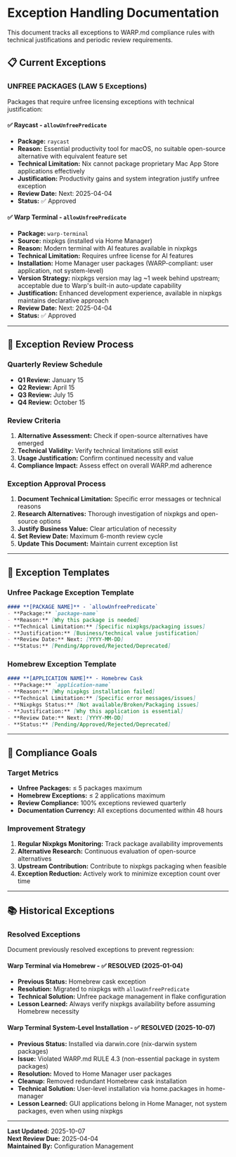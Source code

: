 # Exception Handling Documentation

This document tracks all exceptions to WARP.md compliance rules with technical justifications and periodic review requirements.

## 📋 **Current Exceptions**

### **UNFREE PACKAGES (LAW 5 Exceptions)**

Packages that require unfree licensing exceptions with technical justification:

#### ✅ **Raycast** - `allowUnfreePredicate`
- **Package:** `raycast` 
- **Reason:** Essential productivity tool for macOS, no suitable open-source alternative with equivalent feature set
- **Technical Limitation:** Nix cannot package proprietary Mac App Store applications effectively
- **Justification:** Productivity gains and system integration justify unfree exception
- **Review Date:** Next: 2025-04-04
- **Status:** ✅ Approved

#### ✅ **Warp Terminal** - `allowUnfreePredicate` 
- **Package:** `warp-terminal`
- **Source:** nixpkgs (installed via Home Manager)
- **Reason:** Modern terminal with AI features available in nixpkgs
- **Technical Limitation:** Requires unfree license for AI features
- **Installation:** Home Manager user packages (WARP-compliant: user application, not system-level)
- **Version Strategy:** nixpkgs version may lag ~1 week behind upstream; acceptable due to Warp's built-in auto-update capability
- **Justification:** Enhanced development experience, available in nixpkgs maintains declarative approach
- **Review Date:** Next: 2025-04-04  
- **Status:** ✅ Approved

---

## 🔄 **Exception Review Process**

### **Quarterly Review Schedule**
- **Q1 Review:** January 15
- **Q2 Review:** April 15  
- **Q3 Review:** July 15
- **Q4 Review:** October 15

### **Review Criteria**
1. **Alternative Assessment:** Check if open-source alternatives have emerged
2. **Technical Validity:** Verify technical limitations still exist
3. **Usage Justification:** Confirm continued necessity and value
4. **Compliance Impact:** Assess effect on overall WARP.md adherence

### **Exception Approval Process**
1. **Document Technical Limitation:** Specific error messages or technical reasons
2. **Research Alternatives:** Thorough investigation of nixpkgs and open-source options
3. **Justify Business Value:** Clear articulation of necessity
4. **Set Review Date:** Maximum 6-month review cycle
5. **Update This Document:** Maintain current exception list

---

## 📖 **Exception Templates**

### **Unfree Package Exception Template**
```markdown
#### **[PACKAGE NAME]** - `allowUnfreePredicate`
- **Package:** `package-name`
- **Reason:** [Why this package is needed]
- **Technical Limitation:** [Specific nixpkgs/packaging issues]
- **Justification:** [Business/technical value justification]
- **Review Date:** Next: [YYYY-MM-DD]
- **Status:** [Pending/Approved/Rejected/Deprecated]
```

### **Homebrew Exception Template** 
```markdown
#### **[APPLICATION NAME]** - Homebrew Cask
- **Package:** `application-name`
- **Reason:** [Why nixpkgs installation failed]
- **Technical Limitation:** [Specific error messages/issues]
- **Nixpkgs Status:** [Not available/Broken/Packaging issues]
- **Justification:** [Why this application is essential]
- **Review Date:** Next: [YYYY-MM-DD]
- **Status:** [Pending/Approved/Rejected/Deprecated]
```

---

## 🎯 **Compliance Goals**

### **Target Metrics**
- **Unfree Packages:** ≤ 5 packages maximum
- **Homebrew Exceptions:** ≤ 2 applications maximum  
- **Review Compliance:** 100% exceptions reviewed quarterly
- **Documentation Currency:** All exceptions documented within 48 hours

### **Improvement Strategy**
1. **Regular Nixpkgs Monitoring:** Track package availability improvements
2. **Alternative Research:** Continuous evaluation of open-source alternatives  
3. **Upstream Contribution:** Contribute to nixpkgs packaging when feasible
4. **Exception Reduction:** Actively work to minimize exception count over time

---

## 📚 **Historical Exceptions**

### **Resolved Exceptions**
Document previously resolved exceptions to prevent regression:

#### **Warp Terminal via Homebrew** - ✅ RESOLVED (2025-01-04)
- **Previous Status:** Homebrew cask exception
- **Resolution:** Migrated to nixpkgs with `allowUnfreePredicate`  
- **Technical Solution:** Unfree package management in flake configuration
- **Lesson Learned:** Always verify nixpkgs availability before assuming Homebrew necessity

#### **Warp Terminal System-Level Installation** - ✅ RESOLVED (2025-10-07)
- **Previous Status:** Installed via darwin.core (nix-darwin system packages)
- **Issue:** Violated WARP.md RULE 4.3 (non-essential package in system packages)
- **Resolution:** Moved to Home Manager user packages
- **Cleanup:** Removed redundant Homebrew cask installation
- **Technical Solution:** User-level installation via home.packages in home-manager
- **Lesson Learned:** GUI applications belong in Home Manager, not system packages, even when using nixpkgs

---

**Last Updated:** 2025-10-07  
**Next Review Due:** 2025-04-04  
**Maintained By:** Configuration Management
